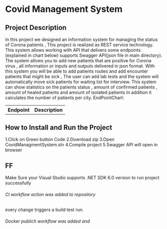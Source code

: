 # Covid Management System 


## Project Description
In this project we designed an information system for managing the status of Corona patients , This project is realized as REST service technology.
This system allows working with API that delivers some endpoints (explained in chart below) supports Swagger API(json file in main directory).
The system allows you to add new patients that are positive for Corona virus , all information or inputs and outputs delivered in json format.
With this system you will be able to add patients routes and add encounter patients that might be sick , The user can add lab tests and the system will automatically move sick patients for waiting list for interview. 
This system can show statistics on the patients status , amount of confirmed patients , amount of healed patients and amount of isolated patients In addition it calculates the number of patients per city.
EndPointChart:
<table>
  <tr>
    <th>Endpoint</th>
    <th>Description</th>
  </tr>
  
  <tr>
    
  </tr>
  </table>


## How to Install and Run the Project
1.Click on Green button Code
2.Download zip 
3.Open CovidManagmentSystem.sln
4.Compile project
5.Swagger API will open in browser


## FF
Make Sure your Visual Studio supports .NET SDK 6.0 version to run project successfully 


###### CI workflow action was added to repository 
every change triggers a build test run.

###### Docker publich workflow was added and 
